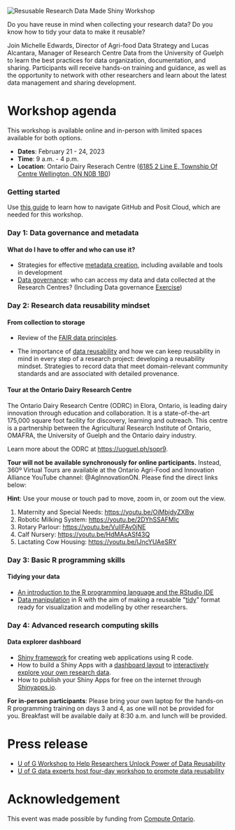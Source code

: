 ![Resusable Research Data Made Shiny Workshop](src/top-banner.png)

Do you have reuse in mind when collecting your research data? Do you know how to tidy your data to make it reusable?

Join Michelle Edwards, Director of Agri-food Data Strategy and Lucas Alcantara, Manager of Research Centre Data from the University of Guelph to learn the best practices for data organization, documentation, and sharing. Participants will receive hands-on training and guidance, as well as the opportunity to network with other researchers and learn about the latest data management and sharing development.

# Workshop agenda

This workshop is available online and in-person with limited spaces available for both options.

- **Dates**: February 21 - 24, 2023
- **Time**: 9 a.m. - 4 p.m.
- **Location**: Ontario Dairy Reserach Centre ([6185 2 Line E, Township Of Centre Wellington, ON N0B 1B0](https://goo.gl/maps/RFwugLfUyDkirySe6))

### Getting started
Use [this guide](00_Start_Here/README.md) to learn how to navigate GitHub and Posit Cloud, which are needed for this workshop.

### Day 1: Data governance and metadata
#### What do I have to offer and who can use it?

- Strategies for effective [metadata creation](Day_1/D1S2_Effective_Metadata_Creation/D1S2_Effective_Metadata_Creation.pdf), including available and tools in development
- [Data governance](Day_1/D1S3_Data_Governance/D1S3_Data_Governance.pdf): who can access my data and data collected at the Research Centres? (Including Data governance [Exercise](Day_1/D1S4_Data_Governance/D1S4_Data_Governance_Exercise.pdf))

### Day 2: Research data reusability mindset
#### From collection to storage

- Review of the [FAIR data principles](Day_2/D2_All_Sessions.pdf).

- The importance of [data reusability](Day_2/D2_All_Sessions.pdf) and how we can keep reusability in mind in every step of a research project: developing a reusability mindset. Strategies to record data that meet domain-relevant community standards and are associated with detailed provenance.

#### Tour at the Ontario Dairy Research Centre

The Ontario Dairy Research Centre (ODRC) in Elora, Ontario, is leading dairy innovation through education and collaboration. It is a state-of-the-art 175,000 square foot facility for discovery, learning and outreach. This centre is a partnership between the Agricultural Research Institute of Ontario, OMAFRA, the University of Guelph and the Ontario dairy industry.

Learn more about the ODRC at https://uoguel.ph/sopr9.

**Tour will not be available synchronously for online participants.** Instead, 360º Virtual Tours are available at the Ontario Agri-Food and Innovation Alliance YouTube channel: @AgInnovationON. Please find the direct links below:

**Hint**: Use your mouse or touch pad to move, zoom in, or zoom out the view.


1. Maternity and Special Needs: https://youtu.be/OiMbjdyZXBw
2. Robotic Milking System: https://youtu.be/2DYhSSAFMIc 
3. Rotary Parlour: https://youtu.be/VulIFAv0jNE 
4. Calf Nursery: https://youtu.be/HdMAsASf43Q 
5. Lactating Cow Housing: https://youtu.be/lJncYUAeSRY 

### Day 3: Basic R programming skills
#### Tidying your data

- [An introduction to the R programming language and the RStudio IDE](Day_3/D3S1_Posit_R_RStudio/D3S1_Posit_R_RStudio_Intro.pdf)
- [Data manipulation](Day_3/D3S2_Tidyverse_1/D3S2_Tidyverse_1.pdf) in R with the aim of making a reusable "[tidy](Day_3/D3S3_Tidyverse_2/D3S3_Tidyverse_2.pdf)" format ready for visualization and modelling by other researchers.

### Day 4: Advanced research computing skills
#### Data explorer dashboard

- [Shiny framework](Day_3/D3S4_Intro_to_Shiny/D3S4_Intro_to_Shiny.pdf) for creating web applications using R code.
- How to build a Shiny Apps with a [dashboard layout](Day_4/D4S2_Shiny_Layouts/D4S2_Shiny_Layout.pdf) to [interactively explore your own research data](Day_4/D4S1_Shiny_Reactivity/D4S1_Shiny_Reactivity.pdf).
- How to publish your Shiny Apps for free on the internet through [Shinyapps.io](https://shinyapps.io).

**For in-person participants**: Please bring your own laptop for the hands-on R programming training on days 3 and 4, as one will not be provided for you. Breakfast will be available daily at 8:30 a.m. and lunch will be provided.

# Press release
- [U of G Workshop to Help Researchers Unlock Power of Data Reusability](https://foodfromthought.ca/u-of-g-workshop-to-help-researchers-unlock-power-of-data-reusability/)
- [U of G data experts host four-day workshop to promote data reusability](https://myemail.constantcontact.com/March-Alliance-Innovations-Newsletter.html?soid=1102418459743&aid=PXzMMLGspwY)

# Acknowledgement
This event was made possible by funding from [Compute Ontario](https://www.computeontario.ca/).
